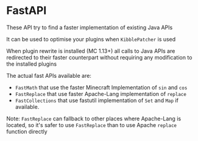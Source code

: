 # FastAPI

These API try to find a faster implementation of existing Java APIs

It can be used to optimise your plugins when `KibblePatcher` is used

When plugin rewrite is installed (MC 1.13+) all calls to Java APIs are redirected to their
faster counterpart without requiring any modification to the installed plugins

The actual fast APIs available are:

- `FastMath` that use the faster Minecraft Implementation of `sin` and `cos`
- `FastReplace` that use faster Apache-Lang implementation of `replace`
- `FastCollections` that use fastutil implementation of `Set` and `Map` if available.

Note: `FastReplace` can fallback to other places where Apache-Lang is located,
so it's safer to use `FastReplace` than to use Apache `replace` function directly
